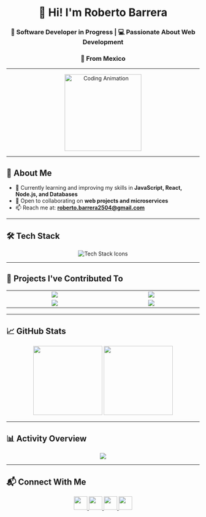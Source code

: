 <h1 align="center">👋 Hi! I'm Roberto Barrera</h1>
<h3 align="center">🚀 Software Developer in Progress | 💻 Passionate About Web Development</h3>
<h3 align="center">👾 From Mexico</h3>

---

<div align="center">
  <img src="https://media.giphy.com/media/LmNwrBhejkK9EFP504/giphy.gif" height="200" alt="Coding Animation" />
</div>

---

## 📌 About Me

- 🌱 Currently learning and improving my skills in **JavaScript, React, Node.js, and Databases**  
- 🤝 Open to collaborating on **web projects and microservices**  
- 📫 Reach me at: **roberto.barrera2504@gmail.com**

---

## 🛠️ Tech Stack
<div align="center">
  <img src="https://skillicons.dev/icons?i=js,ts,react,html,css,tailwind,nodejs,express,mongodb,mysql,java,python" alt="Tech Stack Icons" />
</div>

---

## 🚀 Projects I've Contributed To
<table align="center">
<tr>
<td align="center" width="300px">
  <a href="https://github.com/RobertoBarre25/Microservice-Spring" target="_blank">
    <img src="https://github-readme-stats.vercel.app/api/pin/?username=RobertoBarre25&repo=Microservice-Spring&theme=github_dark" />
  </a>
</td>
<td align="center" width="300px">
  <a href="https://github.com/RobertoBarre25/Angular-App" target="_blank">
    <img src="https://github-readme-stats.vercel.app/api/pin/?username=RobertoBarre25&repo=Angular-App&theme=github_dark" />
  </a>
</td>
</tr>
<tr>
<td align="center" width="300px">
  <a href="https://github.com/RobertoBarre25/React-Portfolio" target="_blank">
    <img src="https://github-readme-stats.vercel.app/api/pin/?username=RobertoBarre25&repo=React-Portfolio&theme=github_dark" />
  </a>
</td>
<td align="center" width="300px">
  <a href="https://github.com/RobertoBarre25/Pyramid-WebApp" target="_blank">
    <img src="https://github-readme-stats.vercel.app/api/pin/?username=RobertoBarre25&repo=Pyramid-WebApp&theme=github_dark" />
  </a>
</td>
</tr>
</table>

---

## 📈 GitHub Stats
<div align="center">
  <img src="https://github-readme-stats.vercel.app/api?username=RobertoBarre25&show_icons=true&include_all_commits=true&count_private=true&theme=github_dark&hide_border=true" height="180" />
  <img src="https://github-readme-stats.vercel.app/api/top-langs?username=RobertoBarre25&layout=compact&langs_count=8&theme=github_dark&hide_border=true" height="180" />
</div>

---

## 📊 Activity Overview
<div align="center">
  <img src="https://github-profile-summary-cards.vercel.app/api/cards/profile-details?username=RobertoBarre25&theme=github_dark" />
</div>

---

## 📬 Connect With Me
<div align="center">
  <a href="https://www.instagram.com/roberto._barrera/" target="_blank">
    <img src="https://img.shields.io/badge/Instagram-%23E4405F.svg?style=for-the-badge&logo=instagram&logoColor=white" height="35" />
  </a>
  <a href="mailto:roberto.barrera2504@gmail.com" target="_blank">
    <img src="https://img.shields.io/badge/Gmail-%23D14836.svg?style=for-the-badge&logo=gmail&logoColor=white" height="35" />
  </a>
  <a href="https://www.linkedin.com/in/roberto-barrera/" target="_blank">
    <img src="https://img.shields.io/badge/LinkedIn-%230077B5.svg?style=for-the-badge&logo=linkedin&logoColor=white" height="35" />
  </a>
  <a href="https://twitter.com/robertobarrera" target="_blank">
    <img src="https://img.shields.io/badge/Twitter-%231DA1F2.svg?style=for-the-badge&logo=twitter&logoColor=white" height="35" />
  </a>
</div>
